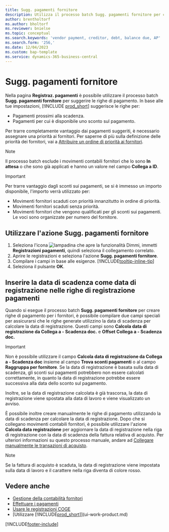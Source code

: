 ```yaml
---
title: Sugg. pagamenti fornitore
description: Utilizza il processo batch Sugg. pagamenti fornitore per creare righe di pagamento per i fornitori in base alle date di scadenza e agli sconti sui pagamenti.
author: brentholtorf
ms.author: bholtorf
ms.reviewer: bnielse
ms.topic: conceptual
ms.search.keywords: 'vendor payment, creditor, debt, balance due, AP'
ms.search.form: '256,'
ms.date: 12/04/2023
ms.custom: bap-template
ms.service: dynamics-365-business-central
---
```

# <a name="suggest-vendor-payments"></a>Sugg. pagamenti fornitore

Nella pagina **Registraz. pagamenti** è possibile utilizzare il processo batch **Sugg. pagamenti fornitore** per suggerire le righe di pagamento. In base alle tue impostazioni, [!INCLUDE [prod_short](includes/prod_short.md)] suggerisce le righe per:

- Pagamenti prossimi alla scadenza.
- Pagamenti per cui è disponibile uno sconto sul pagamento.

Per trarre completamente vantaggio dai pagamenti suggeriti, è necessario assegnare una priorità ai fornitori. Per saperne di più sulla definizione delle priorità dei fornitori, vai a [Attribuire un ordine di priorità ai fornitori](purchasing-how-prioritize-vendors.md).  

> [!NOTE]  
> Il processo batch esclude i movimenti contabili fornitori che lo sono **In attesa** o che sono già applicati e hanno un valore nel campo **Collega a ID**.  

> [!IMPORTANT]  
> Per trarre vantaggio dagli sconti sui pagamenti, se si è immesso un importo disponibile, l'importo verrà utilizzato per:  
>
> * Movimenti fornitori scaduti con priorità innanzitutto in ordine di priorità.
> * Movimenti fornitori scaduti senza priorità.  
> * Movimenti fornitori che vengono qualificati per gli sconti sui pagamenti. Le voci sono organizzate per numero del fornitore.  

## <a name="use-the-suggest-vendor-payments-action"></a>Utilizzare l'azione Sugg. pagamenti fornitore

1. Seleziona l'icona ![lampadina che apre la funzionalità Dimmi](media/ui-search/search_small.png "Informazioni sull'operazione che si desidera eseguire"), immetti **Registrazioni pagamenti**, quindi seleziona il collegamento correlato.  
2. Aprire le registrazioni e seleziona l'azione **Sugg. pagamenti fornitore**.  
3. Compilare i campi in base alle esigenze. [!INCLUDE[tooltip-inline-tip](includes/tooltip-inline-tip_md.md)]  
4. Seleziona il pulsante **OK**.  

## <a name="insert-the-due-date-as-posting-date-on-payment-journal-lines"></a>Inserire la data di scadenza come data di registrazione nelle righe di registrazione pagamenti

Quando si esegue il processo batch **Sugg. pagamenti fornitore** per creare righe di pagamento per i fornitori, è possibile compilare due campi speciali per assicurarsi che le righe generate utilizzino la data di scadenza per calcolare la data di registrazione. Questi campi sono **Calcola data di registrazione da Collega a - Scadenza doc.** e **Offset Collega a - Scadenza doc.**  

> [!IMPORTANT]  
> Non è possibile utilizzare il campo **Calcola data di registrazione da Collega a - Scadenza doc** insieme al campo **Trova sconti pagamenti** o al campo **Raggruppa per fornitore**. Se la data di registrazione è basata sulla data di scadenza, gli sconti sui pagamenti potrebbero non essere calcolati correttamente, in quanto la data di registrazione potrebbe essere successiva alla data dello sconto sul pagamento.  

Inoltre, se la data di registrazione calcolata è già trascorsa, la data di registrazione viene spostata alla data di lavoro e viene visualizzato un avviso.  

È possibile inoltre creare manualmente le righe di pagamento utilizzando la data di scadenza per calcolare la data di registrazione. Dopo che si collegano movimenti contabili fornitori, è possibile utilizzare l'azione **Calcola data registrazione** per aggiornare la data di registrazione nella riga di registrazione con la data di scadenza della fattura relativa di acquisto. Per ulteriori informazioni su questo processo manuale, andare ad [Collegare manualmente le transazioni di acquisto](payables-how-apply-purchase-transactions-manually.md).  

> [!NOTE]  
> Se la fattura di acquisto è scaduta, la data di registrazione viene impostata sulla data di lavoro e il carattere nella riga diventa di colore rosso.  

## <a name="see-also"></a>Vedere anche

- [Gestione della contabilità fornitori](payables-manage-payables.md)  
- [Effettuare i pagamenti](payables-make-payments.md)  
- [Usare le registrazioni COGE](ui-work-general-journals.md)  
- [Utilizzare [!INCLUDE[prod_short](includes/prod_short.md)]](ui-work-product.md)  

[!INCLUDE[footer-include](includes/footer-banner.md)]
